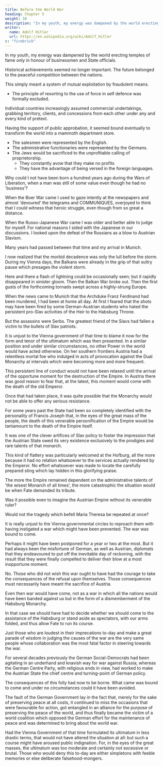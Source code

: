 ```yaml
---
title: Before the World War
heading: Chapter 5
weight: 38
description: "In my youth, my energy was dampened by the world erecting temples of fame only in honour of businessmen and State officials"
writer:
  name: Adolf Hitler
  url: https://en.wikipedia.org/wiki/Adolf_Hitler
c: "firebrick"
---
```



In my youth, my energy was dampened by the world erecting temples of fame only in honour of businessmen and State
officials.

Historical achievements seemed no longer important. The future belonged to the peaceful competition between the nations. 

This simply meant a system of mutual exploitation by fraudulent means.
- The principle of resorting to the use of force in self defence was formally excluded. 

Individual countries increasingly assumed commercial undertakings, grabbing territory, clients, and concessions from each other under any and every kind of pretext.

<!-- And it was all staged to an accompaniment of loud but innocuous shouting.  -->

<!-- This trend of affairs seemed destined to develop steadily and permanently.  -->

Having the support of public approbation, it seemed bound eventually to transform the world into a mammoth department store. 

<!-- In the vestibule of this emporium there would be rows of monumental busts which would confer immortality on those profiteers who had proved themselves the shrewdest at their trade and those administrative officials who had shown themselves the most innocuous.  -->

- The salesmen were represented by the English.
- The administrative functionaries were represented by the Germans.
- The Jews would be sacrificed to the unprofitable calling of proprietorship.
  - They constantly avow that they make no profits
  - They have the advantage of being versed in the foreign languages.

Why could I not have been born a hundred years ago during the Wars of Liberation, when a man was still of some value even though he had no 'business'?

<!-- Thus I used to think it an ill-deserved stroke of bad luck that I had arrived too late on this terrestrial globe, and I felt chagrined at the idea that my life would have to run its course along peaceful and orderly lines. As a boy I was anything but a pacifist and all attempts to make me so turned out futile. -->

When the Boer War came I used to gaze intently at the newspapers and almost 'devoured' the telegrams and COMMUNIQUES, overjoyed to think that I could witness that heroic struggle, even though from so great a distance.

When the Russo-Japanese War came I was older and better able to judge for myself. For national reasons I sided with the Japanese in our discussions. I looked upon the defeat of the Russians as a blow to Austrian Slavism.

Many years had passed between that time and my arrival in Munich. 

I now realized that the morbid decadence was only the lull before the storm. During my Vienna days, the Balkans were already in the grip of that sultry pause which presages the violent storm. 

Here and there a flash of lightning could be occasionally seen; but it rapidly disappeared in sinister gloom. Then the Balkan War broke out. Then the first gusts of the forthcoming tornado swept across a highly-strung Europe. 

<!-- In the supervening calm men felt the atmosphere oppressive and
foreboding, so much so that the sense of an impending catastrophe became transformed
into a feeling of impatient expectance. They wished that Heaven would give free rein to
the fate which could now no longer be curbed. Then the first great bolt of lightning
struck the earth. The storm broke and the thunder of the heavens intermingled with the
roar of the cannons in the World War. -->

When the news came to Munich that the Archduke Franz Ferdinand had been murdered, I had been at home all day. At first I feared that the shots may have been fired by some German-Austrian students who hated the persistent pro-Slav activities of the Heir to the Habsburg Throne. 

 <!-- and therefore wished to liberate the German population from this internal enemy.  -->

But the assassins were Serbs. The greatest friend of the Slavs had fallen a victim to the bullets of Slav patriots.

<!-- it would have brought on a new wave of persecution.
, the motives of which would have been 'justified' before the
whole world. But soon afterwards I heard the names of the presumed assassins and also
that they were known to be Serbs. I felt somewhat dumbfounded in face of the
inexorable vengeance which Destiny had wrought.  -->

It is unjust to the Vienna government of that time to blame it now for the form and
tenor of the ultimatum which was then presented. In a similar position and under
similar circumstances, no other Power in the world would have acted otherwise. On her
southern frontiers Austria had a relentless mortal foe who indulged in acts of
provocation against the Dual Monarchy at intervals which were becoming more and
more frequent. 

This persistent line of conduct would not have been relaxed until the arrival of the opportune moment for the destruction of the Empire. In Austria there was good reason to fear that, at the latest, this moment would come with the death of the old Emperor. 

Once that had taken place, it was quite possible that the Monarchy would not be able to offer any serious resistance. 

For some years past the State had been so  completely identified with the personality of Francis Joseph that, in the eyes of the great mass of the people, the death of this venerable personification of the Empire would be tantamount to the death of the Empire itself. 

It was one of the clever artifices of Slav policy to foster the impression that the Austrian State owed its very existence exclusively to the prodigies and rare talents of that monarch. 

This kind of flattery was particularly welcomed at the Hofburg, all the more because it had no relation whatsoever to the services actually rendered by the Emperor. No effort whatsoever was made to locate the carefully prepared sting which lay hidden in this glorifying praise.

The more the Empire remained dependent on the administrative talents of 'the wisest Monarch of all times', the more catastrophic the situation would be when Fate demanded its tribute.

Was it possible even to imagine the Austrian Empire without its venerable ruler?

Would not the tragedy which befell Maria Theresa be repeated at once?

It is really unjust to the Vienna governmental circles to reproach them with having instigated a war which might have been prevented. The war was bound to come. 

Perhaps it might have been postponed for a year or two at the most. But it had always been the misfortune of German, as well as Austrian, diplomats that they endeavoured to put off the inevitable day of reckoning, with the result that they were finally compelled to deliver their blow at a most inopportune moment.

No. Those who did not wish this war ought to have had the courage to take the
consequences of the refusal upon themselves. Those consequences must necessarily
have meant the sacrifice of Austria.

Even then war would have come, not as a war in which all the nations would have been banded against us but in the form of a
dismemberment of the Habsburg Monarchy. 

In that case we should have had to decide whether we should come to the assistance of the Habsburg or stand aside as spectators, with our arms folded, and thus allow Fate to run its course.

Just those who are loudest in their imprecations to-day and make a great parade of wisdom in judging the causes of the war are the very same people whose collaboration was the most fatal factor in steering towards the war.

For several decades previously the German Social-Democrats had been agitating in an underhand and knavish way for war against Russia; whereas the German Centre Party, with religious ends in view, had worked to make the Austrian State the chief centre and turning-point of German policy.

The consequences of this folly had now to be borne. What came was bound to come and under no circumstances could it have been avoided. 

The fault of the German Government lay in the fact that, merely for the sake of preserving peace at all costs, it continued to miss the occasions that were favourable for action, got entangled in an alliance for the purpose of preserving the peace of the world, and thus finally became the victim of a world coalition which opposed the German
effort for the maintenance of peace and was determined to bring about the world war.


Had the Vienna Government of that time formulated its ultimatum in less drastic terms, that would not have altered the situation at all: but such a course might have aroused public indignation. For, in the eyes of the great masses, the ultimatum was too moderate and certainly not excessive or brutal. Those who would deny this to-day are
either simpletons with feeble memories or else deliberate falsehood-mongers.


